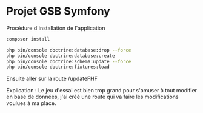 Projet GSB Symfony
========================

Procédure d'installation de l'application

```bash
composer install
```
```bash
php bin/console doctrine:database:drop --force
php bin/console doctrine:database:create
php bin/console doctrine:schema:update --force
php bin/console doctrine:fixtures:load
```

Ensuite aller sur la route 
/updateFHF


Explication : Le jeu d'essai est bien trop grand pour s'amuser à tout modifier en base de données, j'ai créé une route qui va faire les modifications voulues à ma place.

